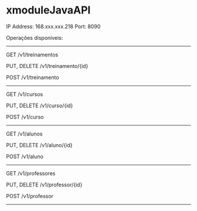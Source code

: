 # xmoduleJavaAPI

IP Address: 168.xxx.xxx.218 Port: 8090

Operações disponíveis:

-------------------------------------------------------------------

GET /v1/treinamentos

PUT, DELETE /v1/treinamento/{id}

POST /v1/treinamento

-------------------------------------------------------------------

GET /v1/cursos

PUT, DELETE /v1/curso/{id}

POST /v1/curso

-------------------------------------------------------------------

GET /v1/alunos

PUT, DELETE /v1/aluno/{id}

POST /v1/aluno

-------------------------------------------------------------------

GET /v1/professores

PUT, DELETE /v1/professor/{id}

POST /v1/professor

-------------------------------------------------------------------
